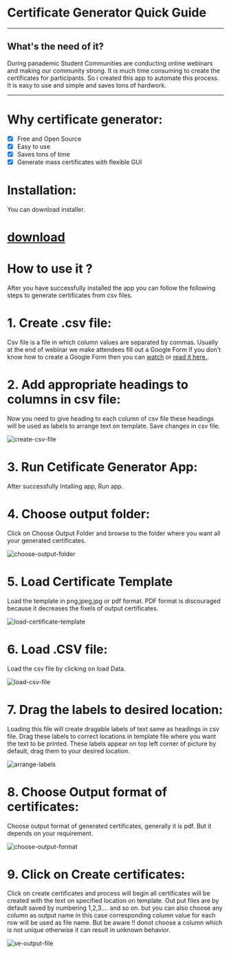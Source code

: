 # Certificate Generator Quick Guide
***

## What's the need of it?
During panademic Student Communities are conducting online webinars and making our community strong. It is much time consuming 
to create the certificates for participants. So i created this app to automate this process. It is easy to use and simple and 
saves tons of hardwork.

---

# Why certificate generator:
- [x] Free and Open Source
- [x] Easy to use
- [x] Saves tons of time
- [x] Generate mass certificates with flexible GUI 

# Installation:

You can download installer.
# [download](https://github.com/certificate-generator/certificates-generator-releases/raw/main/Certificate%20Generator.exe)

# How to use it ?

After you have successfully installed the app you can follow the following steps to generate certificates from csv files.

# 1. Create .csv file:

Csv file is a file in which column values are separated by commas. Usually at the end of webinar we make attendees fill out a Google Form if you don't know how to create a Google Form then you can [watch](https://www.youtube.com/watch?v=fhA1A5T-Zc8) or [read it here.](https://support.google.com/docs/answer/6281888?co=GENIE.Platform%3DDesktop&hl=en).

# 2. Add appropriate headings to columns in csv file:
Now you need to give heading to each column of csv file these headings will be used as labels to arrange text on template. Save changes in csv file.

![create-csv-file](https://user-images.githubusercontent.com/53839118/117309125-95b89d00-ae9b-11eb-8833-103b2f5ae966.gif)

# 3. Run Cetificate Generator App:

After successfully Intalling app, Run app.

# 4. Choose output folder:

Click on Choose Output Folder and browse to the folder where you want all your generated certificates.



![choose-output-folder](https://user-images.githubusercontent.com/53839118/117347135-2013f780-aec2-11eb-8b5a-ce6446573ebb.gif)



# 5. Load Certificate Template

Load the template in png,jpeg,jpg or pdf format. PDF format is discouraged because it decreases the fixels of output certificates.




![load-certificate-template](https://user-images.githubusercontent.com/53839118/117346673-7f253c80-aec1-11eb-9d89-57b681d1e168.gif)



# 6. Load .CSV file:

Load the csv file by clicking on load Data. 


![load-csv-file](https://user-images.githubusercontent.com/53839118/117348203-5ef67d00-aec3-11eb-998a-3ec24c3bfbe4.gif)


# 7. Drag the labels to desired location:

Loading this file will create dragable labels of text same as headings in csv file.
Drag these labels to correct locations in template file where you want the text to be printed. These labels appear on top left 
corner of picture by default, drag them to your desired location.


![arrange-labels](https://user-images.githubusercontent.com/53839118/117348679-ec39d180-aec3-11eb-977f-aeb41c81bce7.gif)



# 8. Choose Output format of certificates:

Choose output format of generated certificates, generally it is pdf. But it depends on your requirement.


![choose-output-format](https://user-images.githubusercontent.com/53839118/117346966-e3480080-aec1-11eb-8c7f-9ace0d5315eb.gif)



# 9. Click on Create certificates:

Click on create certificates and process will begin all certificates will be created with the text on specified location on template. 
Out put files are by default saved by numbering 1,2,3.... and so on. but you can also choose any column as output name in this case corresponding
column value for each row will be used as file name. But be aware !! donot choose a column which is not unique otherwise it can result in unknown behavior. 


![se-output-file](https://user-images.githubusercontent.com/53839118/117348921-4175e300-aec4-11eb-92cd-ee731c674c8f.gif)
